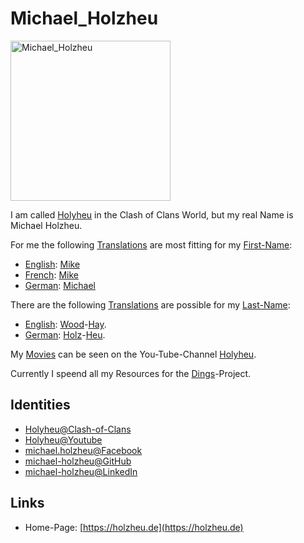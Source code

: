 # Michael_Holzheu

<img src="400000028.jpg" alt="Michael_Holzheu" style="width:256px; height: 256px;"/>

I am called [Holyheu](4.md) in the Clash of Clans World, but my real Name is Michael Holzheu.

For me the following [Translations](60126.md) are most fitting for my [First-Name](270000028.md):

- [English](600006.md): [Mike](270001000.md)
- [French](600006.md): [Mike](270001000.md)
- [German](140000025.md): [Michael](270001000.md)

There are the following [Translations](60126.md) are possible for my [Last-Name](180000009.md):

- [English](600006.md): [Wood](91000002.md)-[Hay](91000003.md).
- [German](140000025.md): [Holz](91000002.md)-[Heu](91000003.md).

My [Movies](700018.md) can be seen on the You-Tube-Channel [Holyheu](190000002.md).

Currently I speend all my Resources for the [Dings](300000006.md)-Project.

## Identities

- [Holyheu@Clash-of-Clans](4.md)
- [Holyheu@Youtube](190000002.md)
- [michael.holzheu@Facebook](1971099004.md)
- [michael-holzheu@GitHub](1971099003.md)
- [michael-holzheu@LinkedIn](1971099002.md)

## Links

- Home-Page: [https://holzheu.de](https://holzheu.de)
